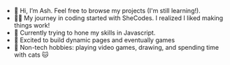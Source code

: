 - 👋 Hi, I’m Ash. Feel free to browse my projects (I'm still learning!).
- 👩‍💻 My journey in coding started with SheCodes. I realized I liked making things work!
- 🧠 Currently trying to hone my skills in Javascript.
- 🎨 Excited to build dynamic pages and eventually games
- 🙌 Non-tech hobbies: playing video games, drawing, and spending time with cats 🐱


<!---
- 💞️ I’m looking to collaborate on ...
- 📫 How to reach me ...
arcan9/arcan9 is a ✨ special ✨ repository because its `README.md` (this file) appears on your GitHub profile.
You can click the Preview link to take a look at your changes.
--->
